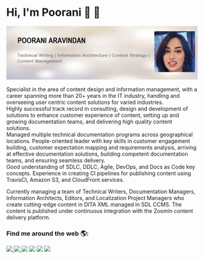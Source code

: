 # Hi, I'm Poorani 👋 👩

<img src="https://github.com/pooraniarvind/pooraniarvind.github.io/blob/master/images/new-banner.jpg" alt="banner that says Poorani Aravindan - Technical Writing | Information Architecture | Content Strategy | Content Management alongside a cartoon illustration of Poorani">

Specialist in the area of content design and information management, with a career spanning more than 20+ years in the IT industry, handling and overseeing user centric content solutions for varied industries.
<br>
Highly successful track record in consulting, design and development of solutions to enhance customer experience of content, setting up and growing documentation teams, and delivering high quality content solutions. 
<br>
Managed multiple technical documentation programs across geographical locations. People-oriented leader with key skills in customer engagement building, customer expectation mapping and requirements analysis, arriving at effective documentation solutions, building competent documentation teams, and ensuring seamless delivery.
<br>
Good understanding of SDLC, DDLC, Agile, DevOps, and Docs as Code key concepts. Experience in creating CI pipelines for publishing content using TravisCI, Amazon S3, and CloudFront services.

Currently managing a team of Technical Writers, Documentation Managers, Information Architects, Editors, and Localization Project Managers who create cutting-edge content in DITA XML managed in SDL CCMS. The content is published under continuous integration with the Zoomin content delivery platform.
<br>
### Find me around the web 🌎:

<a target="_blank" href="https://www.linkedin.com/in/pooraniaravindan/" target="_blank"> <img src="https://img.shields.io/badge/linkedin-%230077B5.svg?style=for-the-badge&logo=linkedin)?raw=true"> </a> 
<a href="https://www.pooraniarvind.com/jekyll/update/2022/05/12/welcome-to-jekyll.html" target="_blank"> <img src="https://img.shields.io/badge/website-000000?style=for-the-badge&logo=About.me&logoColor=white)?raw=true"> </a> 
[![](https://img.shields.io/badge/twitter-1ED760?style=for-the-badge&logo=twitter&logoColor=white)](https://twitter.com/pooraniarvind)
[![](https://img.shields.io/badge/Gmail-D14836?style=for-the-badge&logo=gmail&logoColor=white)](mailto:pooraniarvind@gmail.com)
[![](https://img.shields.io/badge/Telegram-2CA5E0?style=for-the-badge&logo=telegram&logoColor=white)](https://t.me/pooraniarvind)
[![](https://img.shields.io/badge/Slack-4A154B?style=for-the-badge&logo=slack&logoColor=white)](https:writethedocs.slack.com)
